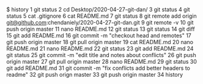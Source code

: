 $ history
    1  git status
    2  cd Desktop/2020-04-27-git-dan/
    3  git status
    4  git status
    5  cat .gitignore
    6  cat README.md
    7  git status
    8  git remote add origin git@github.com:chendaniely/2020-04-27-git-dan.git
    9  git remote -v
   10  git push origin master
   11  nano README.md
   12  git status
   13  git status
   14  git diff
   15  git add README.md
   16  git commit -m "checkout head and remotes"
   17  git push origin master
   18  git pull origin master
   19  cat README.md
   20  nano README.md
   21  nano README.md
   22  git status
   23  git add README.md
   24  git status
   25  git commit -m "edit title and notes about conflicts"
   26  git push origin master
   27  git pull origin master
   28  nano README.md
   29  git status
   30  git add README.md
   31  git commit -m "fix conflicts add better headers to readme"
   32  git push orign master
   33  git push origin master
   34  history
